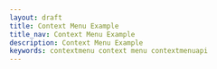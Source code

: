 ```yaml
---
layout: draft
title: Context Menu Example
title_nav: Context Menu Example
description: Context Menu Example
keywords: contextmenu context menu contextmenuapi
---
```




